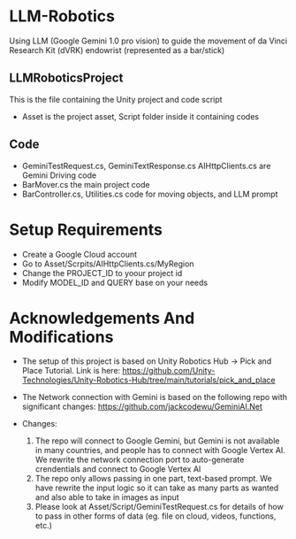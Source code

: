 # LLM-Robotics
Using LLM (Google Gemini 1.0 pro vision) to guide the movement of  da Vinci Research Kit (dVRK) endowrist (represented as a bar/stick)

## LLMRoboticsProject
This is the file containing the Unity project and code script
- Asset is the project asset, Script folder inside it containing codes

## Code
- GeminiTestRequest.cs, GeminiTextResponse.cs AIHttpClients.cs are Gemini Driving code
- BarMover.cs the main project code
- BarController.cs, Utilities.cs code for moving objects, and LLM prompt

# Setup Requirements
- Create a Google Cloud account
- Go to Asset/Scrpits/AIHttpClients.cs/MyRegion
- Change the PROJECT_ID to yoour project id
- Modify MODEL_ID and QUERY base on your needs

# Acknowledgements And Modifications
- The setup of this project is based on Unity Robotics Hub -> Pick and Place Tutorial. Link is here:
    https://github.com/Unity-Technologies/Unity-Robotics-Hub/tree/main/tutorials/pick_and_place
- The Network connection with Gemini is based on the following repo with significant changes:
    https://github.com/jackcodewu/GeminiAI.Net

- Changes:
    1. The repo will connect to Google Gemini, but Gemini is not available in many countries, and people has to connect with Google Vertex AI. We rewrite the network connection port to auto-generate crendentials and connect to Google Vertex AI
    2. The repo only allows passing in one part, text-based prompt. We have rewrite the input logic so it can take as many parts as wanted and also able to take in images as input
    3. Please look at Asset/Script/GeminiTestRequest.cs for details of how to pass in other forms of data (eg. file on cloud, videos, functions, etc.)
